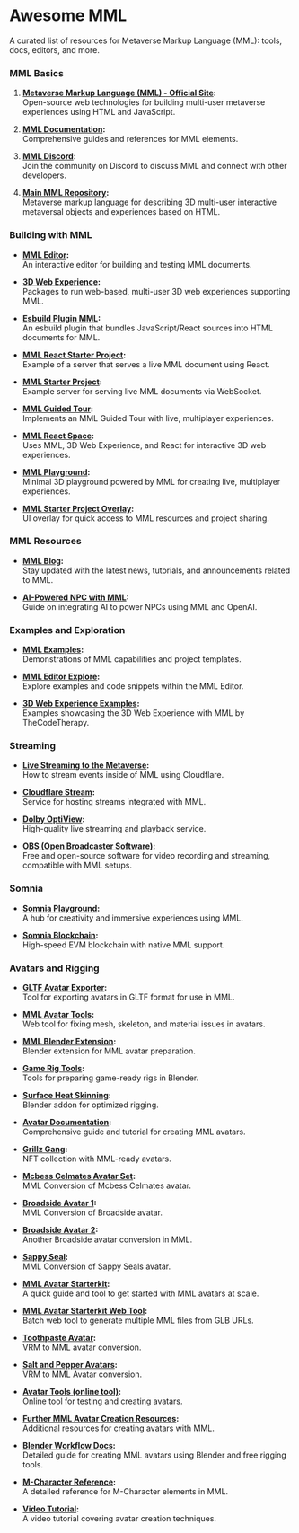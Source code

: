 # Awesome MML

A curated list of resources for Metaverse Markup Language (MML): tools, docs, editors, and more.

### MML Basics

1. **[Metaverse Markup Language (MML) - Official Site](https://mml.io/):**  
   Open-source web technologies for building multi-user metaverse experiences using HTML and JavaScript.

2. **[MML Documentation](https://mml.io/docs):**  
   Comprehensive guides and references for MML elements.

3. **[MML Discord](https://discord.com/invite/hPdWYhfVem):**  
   Join the community on Discord to discuss MML and connect with other developers.

4. **[Main MML Repository](https://github.com/mml-io/mml):**  
   Metaverse markup language for describing 3D multi-user interactive metaversal objects and experiences based on HTML.

### Building with MML

- **[MML Editor](https://mmleditor.com/):**  
  An interactive editor for building and testing MML documents.

- **[3D Web Experience](https://github.com/mml-io/3d-web-experience):**  
  Packages to run web-based, multi-user 3D web experiences supporting MML.

- **[Esbuild Plugin MML](https://github.com/mml-io/esbuild-plugin-mml):**  
  An esbuild plugin that bundles JavaScript/React sources into HTML documents for MML.

- **[MML React Starter Project](https://github.com/mml-io/mml-react-starter-project):**  
  Example of a server that serves a live MML document using React.

- **[MML Starter Project](https://github.com/mml-io/mml-starter-project):**  
  Example server for serving live MML documents via WebSocket.

- **[MML Guided Tour](https://github.com/mml-io/mml-guided-tour):**  
  Implements an MML Guided Tour with live, multiplayer experiences.

- **[MML React Space](https://github.com/mml-io/mml-react-space):**  
  Uses MML, 3D Web Experience, and React for interactive 3D web experiences.

- **[MML Playground](https://github.com/mml-io/mml-playground):**  
  Minimal 3D playground powered by MML for creating live, multiplayer experiences.

- **[MML Starter Project Overlay](https://github.com/mml-io/mml-starter-project-overlay):**  
  UI overlay for quick access to MML resources and project sharing.

### MML Resources

- **[MML Blog](https://mml.io/blog):**  
  Stay updated with the latest news, tutorials, and announcements related to MML.

- **[AI-Powered NPC with MML](https://mml.io/blog/ai-powered-npc):**  
  Guide on integrating AI to power NPCs using MML and OpenAI.

### Examples and Exploration

- **[MML Examples](https://mml.io/examples):**  
  Demonstrations of MML capabilities and project templates.

- **[MML Editor Explore](https://mmleditor.com/explore):**  
  Explore examples and code snippets within the MML Editor.

- **[3D Web Experience Examples](https://mml.mgz.me/):**  
  Examples showcasing the 3D Web Experience with MML by TheCodeTherapy.

### Streaming

- **[Live Streaming to the Metaverse](https://mml.io/blog/live-stream-to-the-metaverse):**  
  How to stream events inside of MML using Cloudflare.

- **[Cloudflare Stream](https://www.cloudflare.com/developer-platform/products/cloudflare-stream/):**  
  Service for hosting streams integrated with MML.

- **[Dolby OptiView](https://optiview.dolby.com/):**  
  High-quality live streaming and playback service.

- **[OBS (Open Broadcaster Software)](https://obsproject.com/):**  
  Free and open-source software for video recording and streaming, compatible with MML setups.

### Somnia

- **[Somnia Playground](https://playground.somnia.network/):**  
  A hub for creativity and immersive experiences using MML.

- **[Somnia Blockchain](https://somnia.network/):**  
  High-speed EVM blockchain with native MML support.

### Avatars and Rigging

- **[GLTF Avatar Exporter](https://mml-io.github.io/avatar-tools/main/tools/gltf-avatar-exporter/):**  
  Tool for exporting avatars in GLTF format for use in MML.

- **[MML Avatar Tools](https://github.com/mml-io/avatar-tools):**  
  Web tool for fixing mesh, skeleton, and material issues in avatars.

- **[MML Blender Extension](https://github.com/mml-io/avatar-tools/blob/main/plugins/blender-geometry-utilities/mml-avatar-tools.py):**  
  Blender extension for MML avatar preparation.


- **[Game Rig Tools](https://toshicg.gumroad.com/l/game_rig_tools):**  
  Tools for preparing game-ready rigs in Blender.

- **[Surface Heat Skinning](http://www.mesh-online.net/shd-blender-addon.zip):**  
  Blender addon for optimized rigging.

- **[Avatar Documentation](https://docs.msquared.io/creation/unreal-development/features-and-tutorials/avatars/creating-mml-avatars-with-blender-and-free-rigging-tools):**  
  Comprehensive guide and tutorial for creating MML avatars.

- **[Grillz Gang](https://www.grillzgang.com/):**  
  NFT collection with MML-ready avatars.

- **[Mcbess Celmates Avatar Set](https://directivecreator.com/mml/mcbess-celmates):**  
  MML Conversion of Mcbess Celmates avatar.

- **[Broadside Avatar 1](https://directivecreator.com/mml/broadside):**  
  MML Conversion of Broadside avatar.

- **[Broadside Avatar 2](https://directivecreator.com/mml/broadside2):**  
  Another Broadside avatar conversion in MML.

- **[Sappy Seal](https://directivecreator.com/mml/sappy-seal):**  
  MML Conversion of Sappy Seals avatar.

- **[MML Avatar Starterkit](https://github.com/DirectiveCreator/mml-avatar-starterkit):**  
  A quick guide and tool to get started with MML avatars at scale.

- **[MML Avatar Starterkit Web Tool](https://mml-avatar-starterkit.onrender.com/):**  
  Batch web tool to generate multiple MML files from GLB URLs.


- **[Toothpaste Avatar](https://directivecreator.com/mml/toothpaste):**  
  VRM to MML avatar conversion.

- **[Salt and Pepper Avatars](https://directivecreator.com/mml/salt-pepper):**  
  VRM to MML Avatar conversion.

- **[Avatar Tools (online tool)](https://directivecreator.com/avatar):**  
  Online tool for testing and creating avatars.

- **[Further MML Avatar Creation Resources](https://directivecreator.com/mml/avatar-tutorial):**  
  Additional resources for creating avatars with MML.

- **[Blender Workflow Docs](https://docs.msquared.io/tutorials-and-features/avatars/creating-mml-avatars-with-blender-and-free-rigging-tools):**  
  Detailed guide for creating MML avatars using Blender and free rigging tools.

- **[M-Character Reference](https://mml.io/docs/reference/elements/m-character):**  
  A detailed reference for M-Character elements in MML.

- **[Video Tutorial](https://www.youtube.com/watch?v=0m5xAzhoGkQ):**  
  A video tutorial covering avatar creation techniques.

